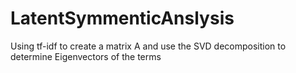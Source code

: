 LatentSymmenticAnslysis
=======================

Using tf-idf to create a matrix A and use the SVD decomposition to determine Eigenvectors of the terms
